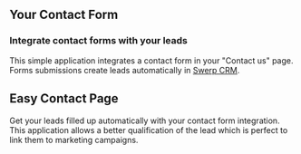Your Contact Form
-----------------

### Integrate contact forms with your leads

This simple application integrates a contact form in your "Contact us" page.
Forms submissions create leads automatically in <a href="https://www.swerp.it/page/crm">Swerp CRM</a>.

Easy Contact Page
-----------------

Get your leads filled up automatically with your contact form integration. This
application allows a better qualification of the lead which is perfect to link
them to marketing campaigns.

